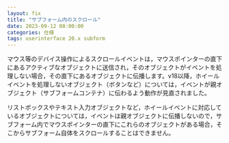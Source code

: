 ```yaml
---
layout: fix
title: "サブフォーム内のスクロール"
date: 2023-09-12 08:00:00
categories: 仕様
tags: userinterface 20.x subform
---
```


マウス等のデバイス操作によるスクロールイベントは，マウスポインターの直下にあるアクティブなオブジェクトに送信され，そのオブジェクトがイベントを処理しない場合，その直下にあるオブジェクトに伝播します。v18以降，ホイールイベントを処理しないオブジェクト（ボタンなど）については，イベントが親オブジェクト（サブフォームコンテナ）に伝わるよう動作が見直されました。

リストボックスやテキスト入力オブジェクトなど，ホイールイベントに対応しているオブジェクトについては，イベントは親オブジェクトに伝播しないので，サブフォーム内でマウスポインターの直下にこれらのオブジェクトがある場合，そこからサブフォーム自体をスクロールすることはできません。